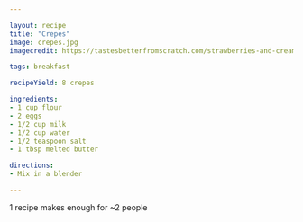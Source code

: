 ```yaml
---

layout: recipe
title: "Crepes"
image: crepes.jpg
imagecredit: https://tastesbetterfromscratch.com/strawberries-and-cream-crepes/

tags: breakfast

recipeYield: 8 crepes

ingredients:
- 1 cup flour
- 2 eggs
- 1/2 cup milk
- 1/2 cup water
- 1/2 teaspoon salt
- 1 tbsp melted butter

directions:
- Mix in a blender

---
```


1 recipe makes enough for ~2 people
